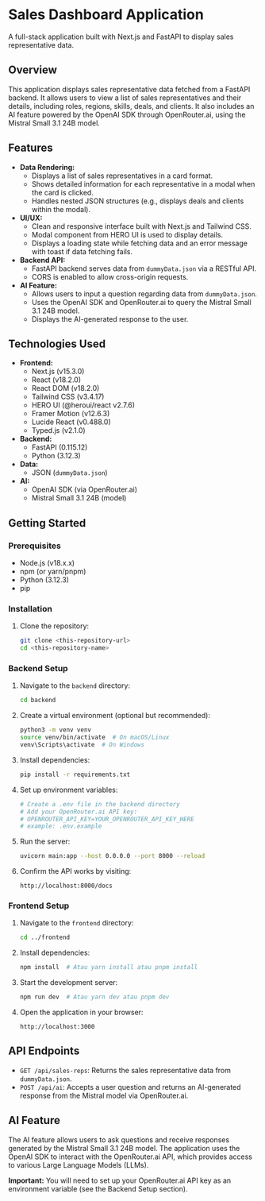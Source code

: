 # Sales Dashboard Application

A full-stack application built with Next.js and FastAPI to display sales representative data.

## Overview

This application displays sales representative data fetched from a FastAPI backend. It allows users to view a list of sales representatives and their details, including roles, regions, skills, deals, and clients. It also includes an AI feature powered by the OpenAI SDK through OpenRouter.ai, using the Mistral Small 3.1 24B model.

## Features

- **Data Rendering:**
  - Displays a list of sales representatives in a card format.
  - Shows detailed information for each representative in a modal when the card is clicked.
  - Handles nested JSON structures (e.g., displays deals and clients within the modal).
- **UI/UX:**
  - Clean and responsive interface built with Next.js and Tailwind CSS.
  - Modal component from HERO UI is used to display details.
  - Displays a loading state while fetching data and an error message with toast if data fetching fails.
- **Backend API:**
  - FastAPI backend serves data from `dummyData.json` via a RESTful API.
  - CORS is enabled to allow cross-origin requests.
- **AI Feature:**
  - Allows users to input a question regarding data from `dummyData.json`.
  - Uses the OpenAI SDK and OpenRouter.ai to query the Mistral Small 3.1 24B model.
  - Displays the AI-generated response to the user.

## Technologies Used

- **Frontend:**
  - Next.js (v15.3.0)
  - React (v18.2.0)
  - React DOM (v18.2.0)
  - Tailwind CSS (v3.4.17)
  - HERO UI (@heroui/react v2.7.6)
  - Framer Motion (v12.6.3)
  - Lucide React (v0.488.0)
  - Typed.js (v2.1.0)
- **Backend:**
  - FastAPI (0.115.12)
  - Python (3.12.3)
- **Data:**
  - JSON (`dummyData.json`)
- **AI:**
  - OpenAI SDK (via OpenRouter.ai)
  - Mistral Small 3.1 24B (model)

## Getting Started

### Prerequisites

- Node.js (v18.x.x)
- npm (or yarn/pnpm)
- Python (3.12.3)
- pip

### Installation

1.  Clone the repository:

    ```bash
    git clone <this-repository-url>
    cd <this-repository-name>
    ```

### Backend Setup

1.  Navigate to the `backend` directory:

    ```bash
    cd backend
    ```

2.  Create a virtual environment (optional but recommended):

    ```bash
    python3 -m venv venv
    source venv/bin/activate  # On macOS/Linux
    venv\Scripts\activate  # On Windows
    ```

3.  Install dependencies:

    ```bash
    pip install -r requirements.txt
    ```

4.  Set up environment variables:

    ```bash
    # Create a .env file in the backend directory
    # Add your OpenRouter.ai API key:
    # OPENROUTER_API_KEY=YOUR_OPENROUTER_API_KEY_HERE
    # example: .env.example
    ```

5.  Run the server:

    ```bash
    uvicorn main:app --host 0.0.0.0 --port 8000 --reload
    ```

6.  Confirm the API works by visiting:

    ```
    http://localhost:8000/docs
    ```

### Frontend Setup

1.  Navigate to the `frontend` directory:

    ```bash
    cd ../frontend
    ```

2.  Install dependencies:

    ```bash
    npm install  # Atau yarn install atau pnpm install
    ```

3.  Start the development server:

    ```bash
    npm run dev  # Atau yarn dev atau pnpm dev
    ```

4.  Open the application in your browser:

    ```
    http://localhost:3000
    ```

## API Endpoints

- `GET /api/sales-reps`: Returns the sales representative data from `dummyData.json`.
- `POST /api/ai`: Accepts a user question and returns an AI-generated response from the Mistral model via OpenRouter.ai.

## AI Feature

The AI feature allows users to ask questions and receive responses generated by the Mistral Small 3.1 24B model. The application uses the OpenAI SDK to interact with the OpenRouter.ai API, which provides access to various Large Language Models (LLMs).

**Important:** You will need to set up your OpenRouter.ai API key as an environment variable (see the Backend Setup section).
